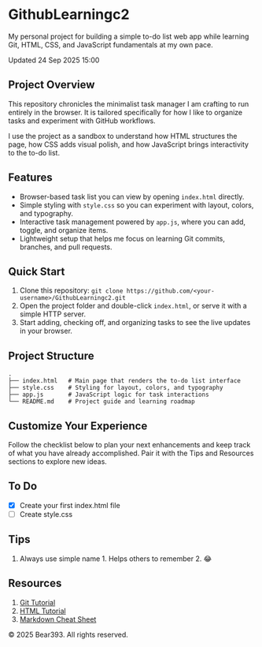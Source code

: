# GithubLearningc2
My personal project for building a simple to-do list web app while learning Git, HTML, CSS, and JavaScript fundamentals at my own pace.

Updated 24 Sep 2025 15:00

## Project Overview
This repository chronicles the minimalist task manager I am crafting to run entirely in the browser. It is tailored specifically for how I like to organize tasks and experiment with GitHub workflows.

I use the project as a sandbox to understand how HTML structures the page, how CSS adds visual polish, and how JavaScript brings interactivity to the to-do list.

## Features
- Browser-based task list you can view by opening `index.html` directly.
- Simple styling with `style.css` so you can experiment with layout, colors, and typography.
- Interactive task management powered by `app.js`, where you can add, toggle, and organize items.
- Lightweight setup that helps me focus on learning Git commits, branches, and pull requests.

## Quick Start
1. Clone this repository: `git clone https://github.com/<your-username>/GithubLearningc2.git`
2. Open the project folder and double-click `index.html`, or serve it with a simple HTTP server.
3. Start adding, checking off, and organizing tasks to see the live updates in your browser.

## Project Structure
```
.
├── index.html   # Main page that renders the to-do list interface
├── style.css    # Styling for layout, colors, and typography
├── app.js       # JavaScript logic for task interactions
└── README.md    # Project guide and learning roadmap
```

## Customize Your Experience
Follow the checklist below to plan your next enhancements and keep track of what you have already accomplished. Pair it with the Tips and Resources sections to explore new ideas.

## To Do
- [x] Create your first index.html file
- [ ] Create style.css

## Tips
1. Always use simple name
        1. Helps others to remember
        2. :joy:

## Resources
1. [Git Tutorial][1]
2. [HTML Tutorial][2]
3. [Markdown Cheat Sheet][3]

<footer>
  <p>&copy; 2025 Bear393. All rights reserved.</p>
</footer>

[1]: https://www.w3schools.com/git/
[2]: https://www.w3schools.com/html/
[3]: https://www.markdownguide.org/cheat-sheet/
